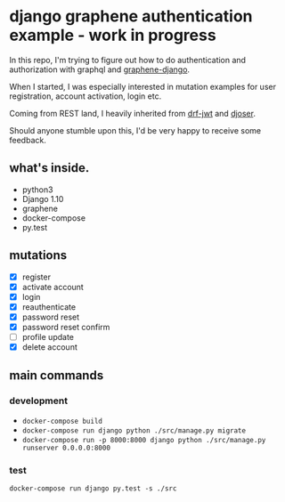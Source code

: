 # django graphene authentication example - work in progress

In this repo, I'm trying to figure out how to do authentication and authorization with graphql and [graphene-django](https://github.com/graphql-python/graphene-django).

When I started, I was especially interested in mutation examples for user registration, account activation, login etc.

Coming from REST land, I heavily inherited from [drf-jwt](https://github.com/GetBlimp/django-rest-framework-jwt) and [djoser](https://github.com/sunscrapers/djoser).

Should anyone stumble upon this, I'd be very happy to receive some feedback.

## what's inside.
* python3
* Django 1.10
* graphene
* docker-compose
* py.test

## mutations
- [x] register
- [x] activate account
- [x] login
- [x] reauthenticate
- [x] password reset
- [x] password reset confirm
- [ ] profile update
- [x] delete account

## main commands

### development
* `docker-compose build`
* `docker-compose run django python ./src/manage.py migrate`
* `docker-compose run -p 8000:8000 django python ./src/manage.py runserver 0.0.0.0:8000`

### test
`docker-compose run django py.test -s ./src`
